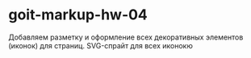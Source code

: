 # goit-markup-hw-04
Добавляем разметку и оформление всех декоративных элементов (иконок) для страниц. SVG-спрайт для всех иконокю
